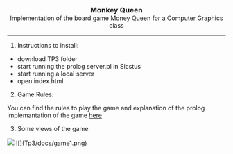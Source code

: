 <h3 align="center" style="margin: 0 auto">Monkey Queen<!-- Serve Confidently --></h3>
<p align="center" style="margin: 0 auto">Implementation of the board game Money Queen for a Computer Graphics class</p>

---

1. Instructions to install: 

  - download TP3 folder
  - start running the prolog server.pl in Sicstus
  - start running a local server
  - open index.html
  
2. Game Rules:

  You can find the rules to play the game and explanation of the prolog implemantation of the game [here](https://github.com/margaridaviterbo/LAIG/blob/master/Tp3/docs/PLOG_TP1_FINAL_Monkey_Queen_2.pdf)
  
3. Some views of the game:

  <img src="https://github.com/margaridaviterbo/LAIG/Tp3/docs/game1.png" >
  ![](Tp3/docs/game1.png)
  
